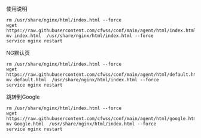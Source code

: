 

使用说明

    rm /usr/share/nginx/html/index.html --force
    wget https://raw.githubusercontent.com/cfwss/conf/main/agent/html/index.html
    mv index.html  /usr/share/nginx/html/index.html --force
    service nginx restart

NG默认页

    rm /usr/share/nginx/html/index.html --force
    wget https://raw.githubusercontent.com/cfwss/conf/main/agent/html/default.html
    mv default.html  /usr/share/nginx/html/index.html --force
    service nginx restart
    
跳转到Google

    rm /usr/share/nginx/html/index.html --force
    wget https://raw.githubusercontent.com/cfwss/conf/main/agent/html/google.html
    mv Google.html  /usr/share/nginx/html/index.html --force
    service nginx restart

